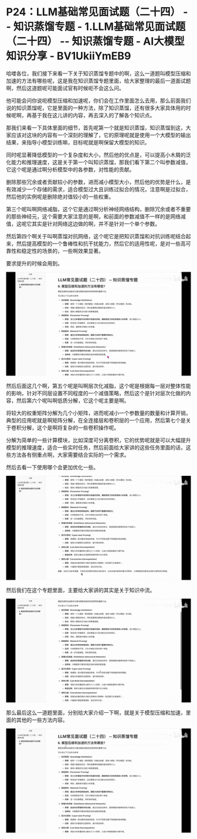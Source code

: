 # P24：LLM基础常见面试题（二十四） -- 知识蒸馏专题 - 1.LLM基础常见面试题（二十四） -- 知识蒸馏专题 - AI大模型知识分享 - BV1UkiiYmEB9

哈喽各位，我们接下来看一下关于知识蒸馏专题中的啊，这么一道题叫模型压缩和加速的方法有哪些呢，这是我在知识蒸馏专题里面，给大家整理的最后一道面试题啊，然后这道题呢可能面试官有时候呃不会这么问。

他可能会问你说呃模型压缩和加速呢，你们会在工作里面怎么去用，那么前面我们说的知识蒸馏呢，它是里面的一种方法，除了知识蒸馏，还有很多大家具体用的时候呢啊，再基于我在这儿讲的内容，再去深入的了解各个知识点。

那我们来看一下具体里面的细节，首先呢第一个就是知识蒸馏，知识蒸馏到这，大家应该对这块的内容有一个深刻的理解了，它的原理呢就是使用一个大模型的输出结果，来指导小模型训练嘛，目标呢就是啊保留大模型的知识。

同时呢显著降低模型的一个复杂度和大小，然后他的优点是，可以提高小木屑的泛化能力和推理速度，这是关于第一个叫知识蒸馏，那我们看下第二个叫参数减值，它这个呢是通过啊分析模型中的各参数，对性能的贡献。

删除那些冗余或者贡献较小的参数，进而减小模型大小，然后他的优势是什么，是有效减少一个存储的需求，适合模型过大且训练过拟合的情况，注意啊是过拟合，然后他的实例呢是删除绝对值较小的一些权重。

第三个呢叫啊网络减脂，这个它是通过啊分析神经网络结构，删除冗余或者不重要的那些神经元，这个需要大家注意的是啊，和前面的参数减值不一样的是网络减值，这呢它其实是针对网络这边做的啊，并不是针对一个单个参数。

然后第四个啊关于叫啊蒸馏对抗网络，这个呢它是把知识蒸馏和对抗训练呢结合起来，然后提高模型的一个鲁棒性和抗干扰能力，然后它的适用性呢，是对一些高可靠性和稳定性的场景的，一些啊效果显著。

要求提升的时候会用到。

![](img/026efaad69597fe633b345b58a1738c6_1.png)

然后后面这几个啊，第五个呢是叫啊层次化减脂，这个呢是根据每一层对整体性能的影响，针对不同层设置不同程度的一个减值策略，然后这个是针对层次化做的内容，然后第六个呢叫啊低质分解，它这个呢主要是啊。

将较大的权重矩阵分解为几个小矩阵，进而呢减小一个参数量的数量和计算开销，典型的应用呢就是啊矩阵分解，在全连接层和卷积层的一个应用，然后第七个是关于卷积分解，这个是啊将复杂的一些卷积操作呢。

分解为简单的一些计算模块，比如深度可分离卷积，它的优势呢就是可以大幅提升模型的推理速度，适合一些实时任务，然后前面给大家讲的这些任务里面的话，这些方法各有侧重点啊，大家需要结合实际的一个需求。

然后去看一下使用哪个会更加优化一些。

![](img/026efaad69597fe633b345b58a1738c6_3.png)

然后我们在这个专题里面，主要给大家讲的其实是关于知识中流。

![](img/026efaad69597fe633b345b58a1738c6_5.png)

那么最后这么一道题里面，分别给大家介绍一下啊，就是关于模型压缩和加速，里面的其他的一些方法内容。

![](img/026efaad69597fe633b345b58a1738c6_7.png)